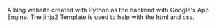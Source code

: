 A blog website created with Python as the backend with Google's 
App Engine.  The jinja2 Template is used to help with the html
and css.
